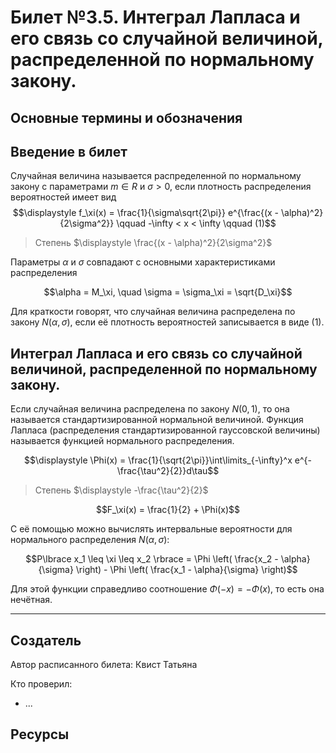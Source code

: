 # Билет №3.5. Интеграл Лапласа и его связь со случайной величиной, распределенной по нормальному закону.

## Основные термины и обозначения


## Введение в билет

Случайная величина называется распределенной по нормальному закону с параметрами $m \in R$
и $\sigma > 0$, если плотность распределения вероятностей имеет вид
$$\displaystyle f_\xi(x) = \frac{1}{\sigma\sqrt{2\pi}} e^{\frac{(x - \alpha)^2}{2\sigma^2}} \qquad -\infty < x < \infty \qquad (1)$$ 

> Степень $\displaystyle \frac{(x - \alpha)^2}{2\sigma^2}$

Параметры $\alpha$ и 
$\sigma$ совпадают с основными характеристиками распределения

$$\alpha = M_\xi, \quad \sigma = \sigma_\xi = \sqrt{D_\xi}$$

Для краткости говорят, что случайная величина распределена по закону $N(\alpha, \sigma)$, если её плотность вероятностей записывается в виде (1).

## Интеграл Лапласа и его связь со случайной величиной, распределенной по нормальному закону.

Если случайная величина распределена по закону $N(0,1)$, то она называется стандартизированной нормальной величиной. Функция Лапласа (распределения стандартизированной гауссовской величины) называется функцией нормального распределения.

$$\displaystyle \Phi(x) = \frac{1}{\sqrt{2\pi}}\int\limits_{-\infty}^x e^{-\frac{\tau^2}{2}}d\tau$$

> Степень $\displaystyle -\frac{\tau^2}{2}$

$$F_\xi(x) = \frac{1}{2} + \Phi(x)$$

С её помощью можно вычислять интервальные вероятности для нормального распределения $N(\alpha, \sigma)$:

$$P\lbrace x_1 \leq \xi \leq x_2 \rbrace = \Phi \left( \frac{x_2 - \alpha}{\sigma} \right) - \Phi \left( \frac{x_1 - \alpha}{\sigma} \right)$$

Для этой функции справедливо соотношение $\Phi(-x) = - \Phi(x)$, то есть она нечётная.



<!-- - **Термин 1** - описание этого термина -->
<!-- - **Обозначение**: пусть такая-то штука имеет вид такой-то и вычисляется по формуле $e=mc^2$ -->

<!-- ## Описание теоремы такой-то
Эта теорема нужна для того, чтобы люди жили счастливо
## Доказательство
Доказательства не нужны так как я так сказал
## Применение (или пример)
Жили Петя и Вася, они любили мороженное. У Пети было 10 копеек, у Васи 25 копеек. Они купили себе по мороженному за 10 копеек. Петя остался с голой попой, а у Васи 15 копеек. Вывод: у Васи оставалось 15 копеек.    
 -->

---
## Создатель

Автор расписанного билета: Квист Татьяна

Кто проверил:
- ...

## Ресурсы
